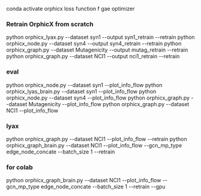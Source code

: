 conda activate orphicx
loss function f gae optimizer

### Retrain OrphicX from scratch

python orphicx_lyax.py --dataset syn1 --output syn1_retrain --retrain
python orphicx_node.py --dataset syn4 --output syn4_retrain --retrain
python orphicx_graph.py --dataset Mutagenicity --output mutag_retrain --retrain
python orphicx_graph.py --dataset NCI1 --output nci1_retrain --retrain

### eval

python orphicx_node.py --dataset syn1 --plot_info_flow
python orphicx_lyas_brain.py --dataset syn1 --plot_info_flow
python orphicx_node.py --dataset syn4 --plot_info_flow
python orphicx_graph.py --dataset Mutagenicity --plot_info_flow
python orphicx_graph.py --dataset NCI1 --plot_info_flow

### lyax

python orphicx_graph.py --dataset NCI1 --plot_info_flow --retrain
python orphicx_graph_brain.py --dataset NCI1 --plot_info_flow --gcn_mp_type edge_node_concate --batch_size 1 --retrain

### for colab

python orphicx_graph_brain.py --dataset NCI1 --plot_info_flow --gcn_mp_type edge_node_concate --batch_size 1 --retrain --gpu
